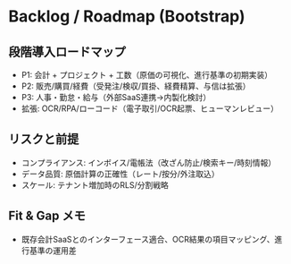 # Backlog / Roadmap (Bootstrap)

## 段階導入ロードマップ
- P1: 会計 + プロジェクト + 工数（原価の可視化、進行基準の初期実装）
- P2: 販売/購買/経費（受発注/検収/買掛、経費精算、与信は拡張）
- P3: 人事・勤怠・給与（外部SaaS連携→内製化検討）
- 拡張: OCR/RPA/ローコード（電子取引/OCR起票、ヒューマンレビュー）

## リスクと前提
- コンプライアンス: インボイス/電帳法（改ざん防止/検索キー/時刻情報）
- データ品質: 原価計算の正確性（レート/按分/外注取込）
- スケール: テナント増加時のRLS/分割戦略

## Fit & Gap メモ
- 既存会計SaaSとのインターフェース適合、OCR結果の項目マッピング、進行基準の運用差
